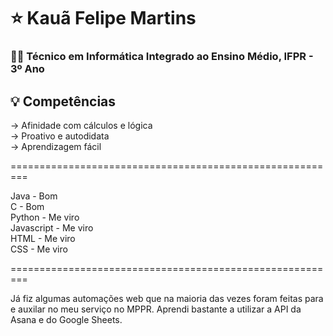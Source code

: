 # ⭐ Kauã Felipe Martins
### 🧑‍🎓 Técnico em Informática Integrado ao Ensino Médio, IFPR - 3º Ano

## 💡 Competências
-> Afinidade com cálculos e lógica          
-> Proativo e autodidata          
-> Aprendizagem fácil          

=========================================================

Java        - Bom                   
C           - Bom                   
Python      - Me viro                   
Javascript  - Me viro                   
HTML        - Me viro                   
CSS         - Me viro                   

=========================================================

Já fiz algumas automações web que na maioria das vezes
foram feitas para e auxilar no meu serviço no MPPR.
Aprendi bastante a utilizar a API da Asana e do Google Sheets.
